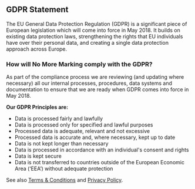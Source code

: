 ## GDPR Statement
The EU General Data Protection Regulation (GDPR) is a significant piece of European legislation which will come
into force in May 2018. It builds on existing data protection laws, strengthening the rights that EU individuals have over
their personal data, and creating a single data protection approach across Europe.
### How will No More Marking comply with the GDPR?
As part of the compliance process we are reviewing (and updating where necessary) all our internal processes, procedures, data systems and documentation to ensure that we are ready
when GDPR comes into force in May 2018.

**Our GDPR Principles are:**
* Data is processed fairly and lawfully
* Data is processed only for specified and lawful purposes
* Processed data is adequate, relevant and not excessive
* Processed data is accurate and, where necessary, kept up to date 
* Data is not kept longer than necessary
* Data is processed in accordance with an individual's consent and rights
* Data is kept secure
* Data is not transferred to countries outside of the European Economic Area (‘EEA’) without adequate
protection

See also [Terms & Conditions](https://www.nomoremarking.com/terms) and [Privacy Policy](https://www.nomoremarking.com/privacy).
